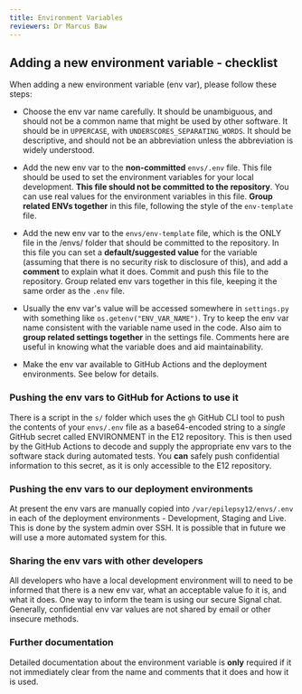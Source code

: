 ```yaml
---
title: Environment Variables
reviewers: Dr Marcus Baw
---
```


## Adding a new environment variable - checklist

When adding a new environment variable (env var), please follow these steps:

* Choose the env var name carefully. It should be unambiguous, and should not be a common name that might be used by other software. It should be in  `UPPERCASE`, with `UNDERSCORES_SEPARATING_WORDS`. It should be descriptive, and should not be an abbreviation unless the abbreviation is widely understood.

* Add the new env var to the **non-committed** `envs/.env` file. This file should be used to set the environment variables for your local development. **This file should not be committed to the repository**. You can use real values for the environment variables in this file. **Group related ENVs together** in this file, following the style of the `env-template` file.

* Add the new env var to the `envs/env-template` file, which is the ONLY file in the /envs/ folder that should be committed to the repository. In this file you can set a **default/suggested value** for the variable (assuming that there is no security risk to disclosure of this), and add a **comment** to explain what it does. Commit and push this file to the repository. Group related env vars together in this file, keeping it the same order as the `.env` file.

* Usually the env var's value will be accessed somewhere in `settings.py` with something like `os.getenv("ENV_VAR_NAME")`. Try to keep the env var name consistent with the variable name used in the code. Also aim to **group related settings together** in the settings file. Comments here are useful in knowing what the variable does and aid maintainability.

* Make the env var available to GitHub Actions and the deployment environments. See below for details.

### Pushing the env vars to GitHub for Actions to use it

There is a script in the `s/` folder which uses the `gh` GitHub CLI tool to push the contents of your `envs/.env` file as a base64-encoded string to a *single* GitHub secret called ENVIRONMENT in the E12 repository. This is then used by the GitHub Actions to decode and supply the appropriate env vars to the software stack during automated tests. You **can** safely push confidential information to this secret, as it is only accessible to the E12 repository.

### Pushing the env vars to our deployment environments

At present the env vars are manually copied into `/var/epilepsy12/envs/.env` in each of the deployment environments - Development, Staging and Live. This is done by the system admin over SSH. It is possible that in future we will use a more automated system for this.

### Sharing the env vars with other developers

All developers who have a local development environment will to need to be informed that there is a new env var, what an acceptable value fo it is, and what it does. One way to inform the team is using our secure Signal chat. Generally, confidential env var values are not shared by email or other insecure methods.

### Further documentation

Detailed documentation about the environment variable is **only** required if it not immediately clear from the name and comments that it does and how it is used.
